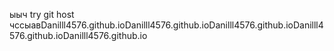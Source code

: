 ыыч
try git host 
чссыавDanilll4576.github.ioDanilll4576.github.ioDanilll4576.github.ioDanilll4576.github.ioDanilll4576.github.io
